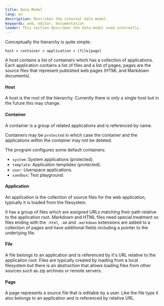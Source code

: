 ```yaml
---
title: Data Model
lang: en
description: Describes the internal data model.
keywords: web, editor, documentation
leader: This section describes the data model used internally.
---
```


Conceptually the hierarchy is quite simple:

```
host > container > application > (file|page)
```

A host contains a list of containers which has a collection of applications.
Each application contains a list of files and a list of pages; pages are the
source files that represent published web pages (HTML and Markdown documents).

#### Host

A host is the root of the hierarchy. Currently there is only a single host but
in the future this may change.

#### Container

A container is a group of related applications and is referenced by name.

Containers may be `protected` in which case the container and the applications
within the container may not be deleted.

The program configures some default containers:

* `system`: System applications (protected).
* `template`: Application templates (protected).
* `user`: Userspace applications.
* `sandbox`: Test playground.

#### Application

An application is the collection of source files for the web application,
typically it is loaded from the filesystem.

It has a group of files which are assigned URLs matching their path relative
to the application root. Markdown and HTML files need special treatment so
files ending with the `.html`, `.md` and `.markdown` extensions are added
to a collection of pages and have additional fields including a pointer to
the underlying file.

#### File

A file belongs to an application and is referenced by it's URL relative
to the application root. Files are typically created by loading from a
local filesystem but there is an abstraction that allows loading files
from other sources such as zip archives or remote servers.

#### Page

A page represents a source file that is editable by a user. Like the file
type it also belongs to an application and is referenced by relative URL.
